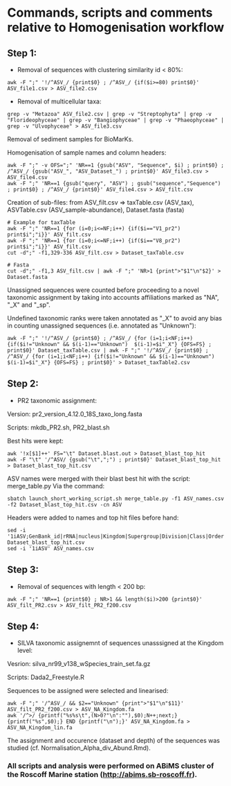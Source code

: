 # Commands, scripts and comments relative to Homogenisation workflow

## Step 1:
* Removal of sequences with clustering similarity id < 80%:
```
awk -F ";" '!/^ASV_/ {print$0} ; /^ASV_/ {if($i>=80) print$0}' ASV_file1.csv > ASV_file2.csv
```

* Removal of multicellular taxa:
```
grep -v "Metazoa" ASV_file2.csv | grep -v "Streptophyta" | grep -v "Florideophyceae" | grep -v "Bangiophyceae" | grep -v "Phaeophyceae" | grep -v "Ulvophyceae" > ASV_file3.csv
```

Removal of sediment samples for BioMarKs.

Homogenisation of sample names and column headers:
```
awk -F ";" -v OFS=";" 'NR==1 {gsub("ASV", "Sequence", $i) ; print$0} ; /^ASV_/ {gsub("ASV_", "ASV_Dataset_") ; print$0}' ASV_file3.csv > ASV_file4.csv
awk -F ";" 'NR==1 {gsub("query", "ASV") ; gsub("sequence","Sequence") ; print$0} ; /^ASV_/ {print$0}' ASV_file4.csv > ASV_filt.csv
```

Creation of sub-files: from ASV_filt.csv => taxTable.csv (ASV_tax), ASVTable.csv (ASV_sample-abundance), Dataset.fasta (fasta)
```
# Example for taxTable
awk -F ";" 'NR==1 {for (i=0;i<=NF;i++) {if($i=="V1_pr2") print$i";"i}}' ASV_filt.csv
awk -F ";" 'NR==1 {for (i=0;i<=NF;i++) {if($i=="V8_pr2") print$i";"i}}' ASV_filt.csv
cut -d";" -f1,329-336 ASV_filt.csv > Dataset_taxTable.csv

# Fasta
cut -d";" -f1,3 ASV_filt.csv | awk -F ";" 'NR>1 {print">"$1"\n"$2}' > Dataset.fasta
```

Unassigned sequences were counted before proceeding to a novel taxonomic assignment by taking into accounts affiliations marked as "NA", "_X" and "_sp".

Undefined taxonomic ranks were taken annotated as "_X" to avoid any bias in counting unassigned sequences (i.e. annotated as "Unknown"): 
```
awk -F ";" '!/^ASV_/ {print$0} ; /^ASV_/ {for (i=1;i<NF;i++) {if($i!="Unknown" && $(i-1)=="Unknown")  $(i-1)=$i"_X"} {OFS=FS} ; print$0}' Dataset_taxTable.csv | awk -F ";" '!/^ASV_/ {print$0} ; /^ASV_/ {for (i=1;i<NF;i++) {if($i!="Unknown" && $(i-1)=="Unknown")  $(i-1)=$i"_X"} {OFS=FS} ; print$0}' > Dataset_taxTable2.csv
```

## Step 2:
* PR2 taxonomic assignment:

Version: pr2_version_4.12.0_18S_taxo_long.fasta

Scripts: mkdb_PR2.sh, PR2_blast.sh

Best hits were kept: 
```
awk '!x[$1]++' FS="\t" Dataset.blast.out > Dataset_blast_top_hit
awk -F "\t" '/^ASV/ {gsub("\t",";") ; print$0}' Dataset_blast_top_hit > Dataset_blast_top_hit.csv
```

ASV names were merged with their blast best hit with the script: merge_table.py
Via the command:
```
sbatch launch_short_working_script.sh merge_table.py -f1 ASV_names.csv -f2 Dataset_blast_top_hit.csv -cn ASV
```

Headers were added to names and top hit files before hand:
```
sed -i '1iASV;GenBank_id|rRNA|nucleus|Kingdom|Supergroup|Division|Class|Order|Family|Genus|Species' Dataset_blast_top_hit.csv
sed -i '1iASV' ASV_names.csv
```

## Step 3:
* Removal of sequences with length < 200 bp:
```
awk -F ";" 'NR==1 {print$0} ; NR>1 && length($i)>200 {print$0}' ASV_filt_PR2.csv > ASV_filt_PR2_f200.csv
```

## Step 4:
* SILVA taxonomic assignemnt of sequences unasssigned at the Kingdom level:

Vesrion: silva_nr99_v138_wSpecies_train_set.fa.gz

Scripts: Dada2_Freestyle.R

Sequences to be assigned were selected and linearised:
```
awk -F ";" '/^ASV_/ && $2=="Unknown" {print">"$1"\n"$11}' ASV_filt_PR2_f200.csv > ASV_NA_Kingdom.fa
awk '/^>/ {printf("%s%s\t",(N>0?"\n":""),$0);N++;next;} {printf("%s",$0);} END {printf("\n");}' ASV_NA_Kingdom.fa > ASV_NA_Kingdom_lin.fa
```

The assignment and occurence (dataset and depth) of the sequences was studied (cf. Normalisation_Alpha_div_Abund.Rmd).

### All scripts and analysis were performed on ABiMS cluster of the Roscoff Marine station (http://abims.sb-roscoff.fr).
